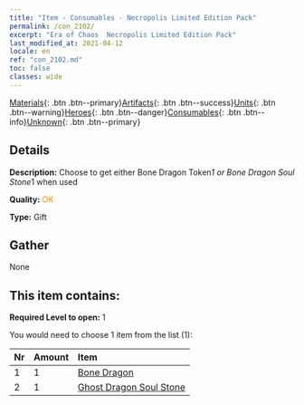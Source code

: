 ```yaml
---
title: "Item - Consumables - Necropolis Limited Edition Pack"
permalink: /con_2102/
excerpt: "Era of Chaos  Necropolis Limited Edition Pack"
last_modified_at: 2021-04-12
locale: en
ref: "con_2102.md"
toc: false
classes: wide
---
```

 [Materials](/){: .btn .btn--primary}[Artifacts](/Artifacts/){: .btn .btn--success}[Units](/Units/){: .btn .btn--warning}[Heroes](/Heroes/){: .btn .btn--danger}[Consumables](/Consumables/){: .btn .btn--info}[Unknown](/Unknown/){: .btn .btn--primary}

## Details
 **Description:** Choose to get either Bone Dragon Token*1 or Bone Dragon Soul Stone*1 when used

 **Quality:** <span style="color: #FF8C00">OK</span>

 **Type:** Gift

## Gather

  None

## This item contains:

 **Required Level to open:** 1

 You would need to choose 1 item from the list (1):

  | Nr | Amount |     Item    |
  |:---|:-------|:------------|
  | 1 | 1 | [Bone Dragon](/Items/unt_214/) | 
  | 2 | 1 | [Ghost Dragon Soul Stone](/Items/unt_303/) | 
